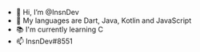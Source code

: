 - 👋 Hi, I’m @InsnDev
- 🌱 My languages are Dart, Java, Kotlin and JavaScript
- 📚 I'm currently learning C
- 📫 InsnDev#8551

